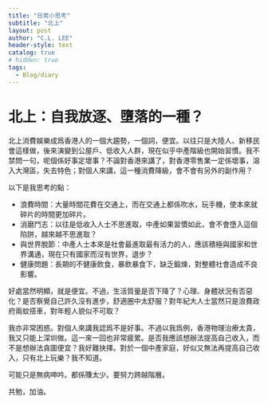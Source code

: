 ```yaml
---
title: "日常小思考"
subtitle: "北上"
layout: post
author: "C.L. LEE"
header-style: text
catalog: true
# hidden: true
tags:
  - Blog/diary
---
```



# 北上：自我放逐、墮落的一種？

北上消費娛樂成爲香港人的一個大趨勢，一個詞，便宜。以往只是大陸人、新移民會這樣做，後來演變到公屋戶、低收入人群，現在似乎中產階級也開始習慣。我不禁問一句，呢個係好事定壞事？不論對香港來講了，對香港零售業一定係壞事，溶入大灣區，失去特色；對個人來講，這一種消費降級，會不會有另外的副作用？

以下是我思考的點：
* 浪費時間：大量時間花費在交通上，而在交通上都係吹水，玩手機，使本來就碎片的時間更加碎片。
* 消磨鬥志：以往是低收入人士不思進取，中產如果習慣如此，會不會墮入這個陷阱，越來越不思進取？
* 與世界脫節：中產人士本來是社會最進取最有活力的人，應該積極與國家和世界溝通，現在只有國家而沒有世界，退步？
* 健康問題：長期的不健康飲食，暴飲暴食下，缺乏鍛煉，對整體社會造成不良影響。

好處當然明顯，就是便宜。不過，生活質量是否下降了？心理、身體狀況有否惡化？是否察覺自己許久沒有進步，舒適圈中太舒服？對年紀大人士當然只是浪費政府兩蚊搭車，對年輕人貌似不可取？

我亦非常困惑。對個人來講我認爲不是好事。不過以我爲例，香港物理治療太貴，我又只能上深圳做。這一來一回也非常疲累。是否我應該想辦法提高自己收入，而不是想辦法貪圖便宜？我好難抉擇。對於一個中產家庭，好似又無法再提高自己收入，只有北上玩樂？我不知道。

可能只是無病呻吟。都係賺太少。要努力跨越階層。

共勉，加油。